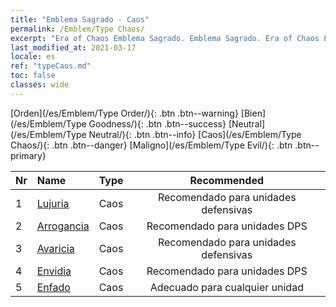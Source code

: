 ```yaml
---
title: "Emblema Sagrado - Caos"
permalink: /Emblem/Type Chaos/
excerpt: "Era of Chaos Emblema Sagrado. Emblema Sagrado. Era of Chaos Emblema Sagrado Caos. Era of Chaos Caos"
last_modified_at: 2021-03-17
locale: es
ref: "typeCaos.md"
toc: false
classes: wide
---
```


  [Orden](/es/Emblem/Type Order/){: .btn .btn--warning}   [Bien](/es/Emblem/Type Goodness/){: .btn .btn--success}   [Neutral](/es/Emblem/Type Neutral/){: .btn .btn--info}   [Caos](/es/Emblem/Type Chaos/){: .btn .btn--danger}   [Maligno](/es/Emblem/Type Evil/){: .btn .btn--primary} 

  |  Nr  |             Name            |    Type    |   Recommended   |
  |:-----|:----------------------------|:-----------|:---------------:|
  | 1 | [Lujuria](/es/Emblem/Lust/) | Caos | Recomendado para unidades defensivas | 
  | 2 | [Arrogancia](/es/Emblem/Arrogance/) | Caos | Recomendado para unidades DPS | 
  | 3 | [Avaricia](/es/Emblem/Greed/) | Caos | Recomendado para unidades defensivas | 
  | 4 | [Envidia](/es/Emblem/Jealousy/) | Caos | Recomendado para unidades DPS | 
  | 5 | [Enfado](/es/Emblem/Anger/) | Caos | Adecuado para cualquier unidad | 
